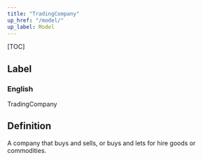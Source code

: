 ```yaml
---
title: "TradingCompany"
up_href: "/model/"
up_label: Model
---
```


[TOC]

## Label

### English
TradingCompany


## Definition
A company that buys and sells, or buys and lets for hire goods or commodities. 


    

